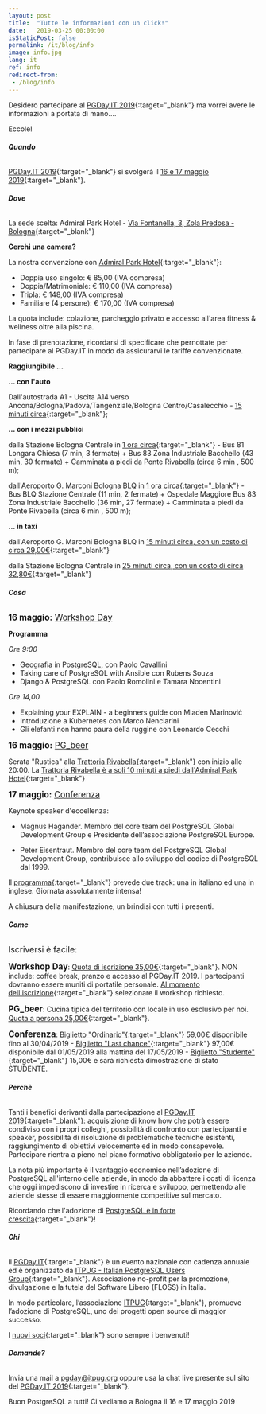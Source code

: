 ```yaml
---
layout: post
title:  "Tutte le informazioni con un click!"
date:   2019-03-25 00:00:00
isStaticPost: false
permalink: /it/blog/info
image: info.jpg
lang: it
ref: info
redirect-from:
 - /blog/info
---
```


Desidero partecipare al [PGDay.IT 2019](https://2019.pgday.it/it/){:target="_blank"} ma vorrei avere le informazioni a portata di mano....

Eccole!

###### **Quando**

[PGDay.IT 2019](https://2019.pgday.it/it/){:target="_blank"} si svolgerà il [16 e 17 maggio 2019](https://calendar.google.com/calendar/event?action=TEMPLATE&hl=it&text=PGDay.IT%202019%20-%20https%3A%2F%2F2019.pgday.it%2Fit%2F&dates=20190516%2F20190518&location=Admiral%20Park%20Hotel%20Bologna%2C%20Via%20Fontanella%2C%203%2C%2040069%20Zola%20Predosa%20BO%2C%20Italia&ctz=Europe%2FRome&details){:target="_blank"}.

###### **Dove**

La sede scelta: Admiral Park Hotel - [Via Fontanella, 3, Zola Predosa - Bologna](https://www.google.com/maps/place/Admiral+Park+Hotel+Bologna/@44.4627362,11.1992285,17z/data=!3m1!4b1!4m5!3m4!1s0x477fd7c614d54c39:0x715cf678965d2c6!8m2!3d44.4627324!4d11.2014172){:target="_blank"}

**Cerchi una camera?**

La nostra convenzione con [Admiral Park Hotel](https://www.admiralparkhotel.com/){:target="_blank"}:

* Doppia uso singolo:      € 85,00 (IVA compresa)
* Doppia/Matrimoniale:    € 110,00 (IVA compresa)
* Tripla:                 € 148,00 (IVA compresa)
* Familiare (4 persone):  € 170,00 (IVA compresa)

La quota include: colazione, parcheggio privato e accesso all'area fitness & wellness oltre alla piscina.

In fase di prenotazione, ricordarsi di specificare che pernottate per partecipare al PGDay.IT in modo da assicurarvi le tariffe convenzionate.

**Raggiungibile ...**

**... con l'auto**

Dall'autostrada A1 - Uscita A14 verso Ancona/Bologna/Padova/Tangenziale/Bologna Centro/Casalecchio - [15 minuti circa](https://www.google.com/maps/dir/A1,+40033+Casalecchio+di+Reno+BO/Admiral+Park+Hotel+Bologna,+Via+Fontanella,+Zola+Predosa+BO/@44.4779678,11.2186876,14z/data=!3m1!4b1!4m14!4m13!1m5!1m1!1s0x477fd68728b8bfdb:0x683c1c99c8a27528!2m2!1d11.2612483!2d44.4824244!1m5!1m1!1s0x477fd7c614d54c39:0x715cf678965d2c6!2m2!1d11.2014172!2d44.4627324!3e0){:target="_blank"};

**... con i mezzi pubblici**

dalla Stazione Bologna Centrale in [1 ora circa](https://www.google.com/maps/dir/Stazione+Bologna+Centrale,+Piazza+delle+Medaglie+d'Oro,+Bologna,+BO/Admiral+Park+Hotel+Bologna,+Via+Fontanella,+Zola+Predosa+BO/@44.4847878,11.2372874,13z/am=t/data=!3m1!4b1!4m14!4m13!1m5!1m1!1s0x477fd49ebfab350f:0xceb69b8aad3e1190!2m2!1d11.3433694!2d44.5059073!1m5!1m1!1s0x477fd7c614d54c39:0x715cf678965d2c6!2m2!1d11.2014172!2d44.4627324!3e3){:target="_blank"} - Bus 81 Longara Chiesa (7 min, 3 fermate) + Bus 83 Zona Industriale Bacchello (43 min, 30 fermate) + Camminata a piedi da Ponte Rivabella (circa 6 min , 500 m);

dall'Aeroporto G. Marconi Bologna BLQ in [1 ora circa](https://www.google.com/maps/dir/Aeroporto+di+Bologna,+Via+del+Triumvirato,+Bologna,+BO/Admiral+Park+Hotel+Bologna,+Via+Fontanella,+Zola+Predosa+BO/@44.4986216,11.228315,13z/data=!3m1!4b1!4m14!4m13!1m5!1m1!1s0x477fd3fac047a1cb:0x5653430165f8d67b!2m2!1d11.2878593!2d44.5345216!1m5!1m1!1s0x477fd7c614d54c39:0x715cf678965d2c6!2m2!1d11.2014172!2d44.4627324!3e3){:target="_blank"} - Bus BLQ Stazione Centrale (11 min, 2 fermate) + Ospedale Maggiore Bus 83 Zona Industriale Bacchello (36 min, 27 fermate) + Camminata a piedi da Ponte Rivabella (circa 6 min , 500 m);

**... in taxi**

dall'Aeroporto G. Marconi Bologna BLQ in [15 minuti circa, con un costo di circa 29,00€](https://www.google.com/maps/dir/Aeroporto+di+Bologna,+Via+del+Triumvirato,+Bologna,+BO/Admiral+Park+Hotel+Bologna,+Via+Fontanella,+3,+40069+Zola+Predosa+BO/@44.4986829,11.2135246,13z/data=!3m1!4b1!4m14!4m13!1m5!1m1!1s0x477fd3fac047a1cb:0x5653430165f8d67b!2m2!1d11.2878593!2d44.5345216!1m5!1m1!1s0x477fd7c614d54c39:0x715cf678965d2c6!2m2!1d11.2014172!2d44.4627324!3e0){:target="_blank"}

dalla Stazione Bologna Centrale in [25 minuti circa, con un costo di circa 32,80€](https://www.google.com/maps/dir/Stazione+Bologna+Centrale,+Piazza+delle+Medaglie+d'Oro,+Bologna,+BO/Admiral+Park+Hotel+Bologna,+Via+Fontanella,+3,+40069+Zola+Predosa+BO/@44.4979455,11.23589,13z/data=!3m1!4b1!4m14!4m13!1m5!1m1!1s0x477fd49ebfab350f:0xceb69b8aad3e1190!2m2!1d11.3433694!2d44.5059073!1m5!1m1!1s0x477fd7c614d54c39:0x715cf678965d2c6!2m2!1d11.2014172!2d44.4627324!3e0){:target="_blank"}

###### **Cosa**

<big>**16 maggio:** <a href="https://2019.pgday.it/it/workshop/" target="_blank">Workshop Day</a></big>

**Programma**

*Ore 9:00*
* Geografia in PostgreSQL, con Paolo Cavallini
* Taking care of PostgreSQL with Ansible con Rubens Souza
* Django & PostgreSQL con Paolo Romolini e Tamara Nocentini

*Ore 14,00*
* Explaining your EXPLAIN - a beginners guide con Mladen Marinović
* Introduzione a Kubernetes con Marco Nenciarini
* Gli elefanti non hanno paura della ruggine con Leonardo Cecchi

<big>**16 maggio:** <a href="https://2019.pgday.it/it/pgbeer/" target="_blank">PG_beer</a></big>

Serata "Rustica" alla [Trattoria Rivabella](http://www.trattoriarivabella.it/){:target="_blank"} con inizio alle 20:00. La [Trattoria Rivabella è a soli 10 minuti a piedi dall'Admiral Park Hotel](https://www.google.com/maps/dir/Admiral+Park+Hotel+Bologna,+Via+Fontanella,+Zola+Predosa+BO/Trattoria+Rivabella,+Via+Gesso,+199,+40069+Zola+Predosa+BO/@44.4655494,11.1988882,17z/data=!3m1!4b1!4m14!4m13!1m5!1m1!1s0x477fd7c614d54c39:0x715cf678965d2c6!2m2!1d11.2014172!2d44.4627324!1m5!1m1!1s0x477fd7b81264ea85:0xb65e62bc7264839c!2m2!1d11.201982!2d44.468279!3e2){:target="_blank"}


<big>**17 maggio:** <a href="https://2019.pgday.it/it/schedule/" target="_blank">Conferenza</a></big>

Keynote speaker d'eccellenza:

* Magnus Hagander. Membro del core team del PostgreSQL Global Development Group e Presidente dell’associazione PostgreSQL Europe.

* Peter Eisentraut. Membro del core team del PostgreSQL Global Development Group, contribuisce allo sviluppo del codice di PostgreSQL dal 1999.

Il [programma](http://2019.pgday.it/it/schedule/){:target="_blank"} prevede due track: una in italiano ed una in inglese. Giornata assolutamente intensa!

A chiusura della manifestazione, un brindisi con tutti i presenti.

###### **Come**

<big>Iscriversi è facile:</big>

<big>**Workshop Day**</big>: [Quota di iscrizione 35,00€](https://www.eventbee.com/v/pgday2019_workshop#/tickets){:target="_blank"}. NON include: coffee break, pranzo e accesso al PGDay.IT 2019. I partecipanti dovranno essere muniti di portatile personale. [Al momento dell'iscrizione](https://www.eventbee.com/v/pgday2019_workshop#/tickets){:target="_blank"} selezionare il workshop richiesto.

<big>**PG_beer**</big>:
Cucina tipica del territorio con locale in uso esclusivo per noi. [Quota a persona 25,00€](https://www.eventbee.com/v/itpug/event?eid=151678914#/tickets){:target="_blank"}.

<big>**Conferenza**</big>: [Biglietto "Ordinario"](https://www.eventbee.com/v/2019pgdayit#/tickets){:target="_blank"} 59,00€ disponibile fino al 30/04/2019 - [Biglietto "Last chance"](https://www.eventbee.com/v/2019pgdayit#/tickets){:target="_blank"} 97,00€ disponibile dal 01/05/2019 alla mattina del 17/05/2019 - [Biglietto "Studente"](https://www.eventbee.com/v/2019pgdayit#/tickets){:target="_blank"} 15,00€ e sarà richiesta dimostrazione di stato STUDENTE.

###### **Perchè**

Tanti i benefici derivanti dalla partecipazione al [PGDay.IT 2019](https://2019.pgday.it/it/){:target="_blank"}: acquisizione di know how che potrà essere condiviso con i propri colleghi, possibilità di confronto con partecipanti e speaker, possibilità di risoluzione di problematiche tecniche esistenti, raggiungimento di obiettivi velocemente ed in modo consapevole. Partecipare rientra a pieno nel piano formativo obbligatorio per le aziende.

La nota più importante è il vantaggio economico nell’adozione di PostgreSQL all'interno delle aziende, in modo da abbattere i costi di licenza che oggi impediscono di investire in ricerca e sviluppo, permettendo alle aziende stesse di essere maggiormente competitive sul mercato.

Ricordando che l'adozione di [PostgreSQL è in forte crescita](https://db-engines.com/en/ranking_trend){:target="_blank"}!

###### **Chi**

Il [PGDay.IT](https://www.itpug.org/pgday/){:target="_blank"} è un evento nazionale con cadenza annuale ed è organizzato da [ITPUG - Italian PostgreSQL Users Group](https://www.itpug.org/){:target="_blank"}. Associazione no-profit per la promozione, divulgazione e la tutela del Software Libero (FLOSS) in Italia.

In modo particolare, l’associazione [ITPUG](https://www.itpug.org/about/){:target="_blank"}, promuove l’adozione di PostgreSQL, uno dei progetti open source di maggior successo.

I [nuovi soci](https://www.itpug.org/subscribe/){:target="_blank"} sono sempre i benvenuti!

###### **Domande?**

Invia una mail a [pgday@itpug.org](mailto:pgday@itpug.org) oppure usa la chat live presente sul sito del [PGDay.IT 2019](https://2019.pgday.it/it/){:target="_blank"}.

Buon PostgreSQL a tutti! Ci vediamo a Bologna il 16 e 17 maggio 2019
